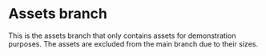 # Assets branch

This is the assets branch that only contains assets for demonstration purposes. The assets are excluded from the main branch due to their sizes.

